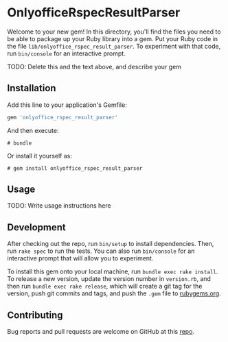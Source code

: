 # OnlyofficeRspecResultParser

Welcome to your new gem! In this directory,
you'll find the files you need to be able to
package up your Ruby library into a gem.
Put your Ruby code in the file
`lib/onlyoffice_rspec_result_parser`.
To experiment with that code, run `bin/console`
for an interactive prompt.

TODO: Delete this and the text above, and describe your gem

## Installation

Add this line to your application's Gemfile:

```ruby
gem 'onlyoffice_rspec_result_parser'
```

And then execute:

    # bundle

Or install it yourself as:

    # gem install onlyoffice_rspec_result_parser

## Usage

TODO: Write usage instructions here

## Development

After checking out the repo,
run `bin/setup` to install dependencies.
Then, run `rake spec` to run the tests.
You can also run `bin/console` for an
interactive prompt that will allow you
to experiment.

To install this gem onto your
local machine, run `bundle exec rake install`.
To release a new version, update the version
number in `version.rb`, and then run
`bundle exec rake release`, which will create
a git tag for the version, push git commits and
tags, and push the `.gem` file to
[rubygems.org](https://rubygems.org).

## Contributing

Bug reports and pull requests are welcome on
GitHub at this
[repo](https://github.com/onlyoffice-testing-robot/onlyoffice_rspec_result_parser).
